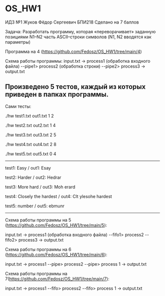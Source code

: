 # OS_HW1
ИДЗ №1
Жуков Фёдор Сергеевич БПИ218
Сделано на 7 баллов

Задача: Разработать программу, которая «переворачивает» заданную позициями N1–N2 часть ASCII–строки символов (N1, N2 вводятся как параметры)

Программа на 4 (https://github.com/Fedosz/OS_HW1/tree/main/4)

Схема работы программы:
input.txt -> process1 (обработка входного файла) --pipe1> process2 (обработка строки) --pipe2> process3 -> output.txt

Произведено 5 тестов, каждый из которых приведен в папках программы.
--------------------------------------------------------------------

Сами тесты: 

./hw test1.txt out1.txt 1 2 

./hw test2.txt out2.txt 1 4

./hw test3.txt out3.txt 2 5

./hw test4.txt out4.txt 2 8

./hw test5.txt out5.txt 0 4

-----------------------------------------------

test1: Easy             /        out1: Esay

test2: Harder            /       out2: Hedrar

test3: More hard          /      out3: Moh erard

test4: Closely the hardest /     out4: Clt ylesohe hardest

test5: number               /    out5: ebmunr

------------------------------------------------------------------

Схема работы программы на 5 (https://github.com/Fedosz/OS_HW1/tree/main/5):

input.txt -> process1 (обработка входного файла) --fifo1> process2 --fifo2> process3 -> output.txt

Схема работы программы на 6 (https://github.com/Fedosz/OS_HW1/tree/main/6):

input.txt -> process1 --pipe> process2 --pipe> process 1 -> output.txt

Схема работы программы на 7(https://github.com/Fedosz/OS_HW1/tree/main/7):

input.txt -> process1 --fifo> process2 --fifo> process 1 -> output.txt
